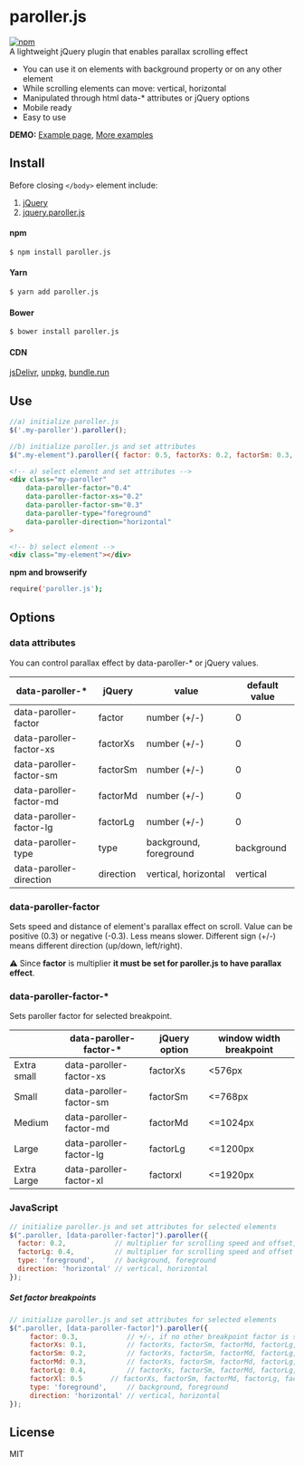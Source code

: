 # paroller.js  
[![npm](https://img.shields.io/npm/v/paroller.js.svg)](https://www.npmjs.com/package/paroller.js)    
A lightweight jQuery plugin that enables parallax scrolling effect  
 - You can use it on elements with background property or on any other element  
 - While scrolling elements can move: vertical, horizontal  
 - Manipulated through html data-* attributes or jQuery options  
 - Mobile ready  
 - Easy to use  
  
**DEMO:** [Example page](https://tgomilar.github.io/paroller.js/), [More examples](https://github.com/tgomilar/paroller.js/issues/32)   
  
## Install  
Before closing ```</body>``` element include:  
  
1. [jQuery](http://jquery.com/download/)  
2. [jquery.paroller.js](https://github.com/tgomilar/paroller.js/tree/master/dist)  
  
  
#### npm  
```sh  
$ npm install paroller.js  
```  
  
#### Yarn  
```sh  
$ yarn add paroller.js  
```  
  
#### Bower  
```sh  
$ bower install paroller.js  
```  
#### CDN
[jsDelivr](https://www.jsdelivr.com/package/npm/paroller.js), 	[unpkg](https://unpkg.com/paroller.js@1.3.1/), [bundle.run](https://bundle.run/paroller.js)

## Use  
```javascript  
//a) initialize paroller.js 
$('.my-paroller').paroller();  

//b) initialize paroller.js and set attributes 
$(".my-element").paroller({ factor: 0.5, factorXs: 0.2, factorSm: 0.3, type: 'foreground', direction: 'horizontal' });  
```  
```html 
<!-- a) select element and set attributes --> 
<div class="my-paroller" 
    data-paroller-factor="0.4" 
    data-paroller-factor-xs="0.2" 
    data-paroller-factor-sm="0.3" 
    data-paroller-type="foreground" 
    data-paroller-direction="horizontal"
>

<!-- b) select element -->  
<div class="my-element"></div>  
```  
  
**npm and browserify**  
```sh  
require('paroller.js');  
```  
  
## Options  
### data attributes  
You can control parallax effect by data-paroller-* or jQuery values.  
  
| data-paroller-* | jQuery | value | default value |  
| ------ |----- | ------ | ------ |  
| data-paroller-factor | factor | number (+/-) | 0 |  
| data-paroller-factor-xs | factorXs | number (+/-)  | 0 |  
| data-paroller-factor-sm | factorSm | number (+/-)  | 0 |  
| data-paroller-factor-md | factorMd | number (+/-)  | 0 |  
| data-paroller-factor-lg | factorLg | number (+/-)  | 0 |  
| data-paroller-type | type | background, foreground | background |  
| data-paroller-direction | direction | vertical, horizontal | vertical |  
  
### data-paroller-factor  
Sets speed and distance of element's parallax effect on scroll. Value can be positive (0.3) or negative (-0.3). Less means slower. Different sign (+/-) means different direction (up/down, left/right).  
  
:warning: Since **factor** is multiplier **it must be set for paroller.js to have parallax effect**.   
  
### data-paroller-factor-*  
Sets paroller factor for selected breakpoint.   
  
|  | data-paroller-factor-* | jQuery option | window width breakpoint |  
| ------ | ------ | ------ | ------ |  
| Extra small | data-paroller-factor-xs | factorXs | <576px |  
| Small | data-paroller-factor-sm | factorSm | <=768px|  
| Medium | data-paroller-factor-md | factorMd | <=1024px|  
| Large | data-paroller-factor-lg | factorLg| <=1200px|  
| Extra Large | data-paroller-factor-xl | factorxl| <=1920px|  
  
### JavaScript  
```javascript  
// initialize paroller.js and set attributes for selected elements  
$(".paroller, [data-paroller-factor]").paroller({  
  factor: 0.2,            // multiplier for scrolling speed and offset, +- values for direction control  
  factorLg: 0.4,          // multiplier for scrolling speed and offset if window width is less than 1200px, +- values for direction control  
  type: 'foreground',     // background, foreground  
  direction: 'horizontal' // vertical, horizontal  
});  
  ```  
##### Set factor breakpoints  
  
```javascript  
// initialize paroller.js and set attributes for selected elements  
$(".paroller, [data-paroller-factor]").paroller({  
	 factor: 0.3,            // +/-, if no other breakpoint factor is set this value is selected  
	 factorXs: 0.1,          // factorXs, factorSm, factorMd, factorLg, factorXl      
	 factorSm: 0.2,          // factorXs, factorSm, factorMd, factorLg, factorXl      
	 factorMd: 0.3,          // factorXs, factorSm, factorMd, factorLg, factorXl      
	 factorLg: 0.4,          // factorXs, factorSm, factorMd, factorLg, factorXl
	 factorXl: 0.5  	 // factorXs, factorSm, factorMd, factorLg, factorXl
	 type: 'foreground',     // background, foreground  
	 direction: 'horizontal' // vertical, horizontal  
});  
  ```  
  
License  
----  
  
MIT
